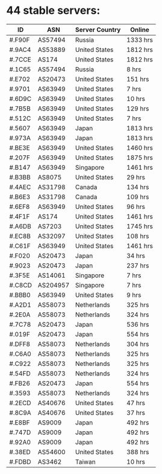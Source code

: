 # 44 stable servers:

| ID | ASN | Server Country | Online |
| ------ | ------ | ------ | ------ |
| #.F90F | AS57494 | Russia | 1333 hrs |
| #.9AC4 | AS53889 | United States | 1812 hrs |
| #.7CCE | AS174 | United States | 1812 hrs |
| #.1C65 | AS57494 | Russia | 8 hrs |
| #.E702 | AS20473 | United States | 151 hrs |
| #.9701 | AS63949 | United States | 7 hrs |
| #.6D9C | AS63949 | United States | 10 hrs |
| #.7B5B | AS63949 | United States | 129 hrs |
| #.512C | AS63949 | United States | 7 hrs |
| #.5607 | AS63949 | Japan | 1813 hrs |
| #.973A | AS63949 | Japan | 1813 hrs |
| #.BE3E | AS63949 | United States | 1460 hrs |
| #.207F | AS63949 | United States | 1875 hrs |
| #.B147 | AS63949 | Singapore | 1461 hrs |
| #.B3BB | AS8075 | United States | 29 hrs |
| #.4AEC | AS31798 | Canada | 134 hrs |
| #.B6E3 | AS31798 | Canada | 109 hrs |
| #.6EF8 | AS63949 | United States | 96 hrs |
| #.4F1F | AS174 | United States | 1461 hrs |
| #.A6DB | AS7203 | United States | 1745 hrs |
| #.EC8B | AS32097 | United States | 108 hrs |
| #.C61F | AS63949 | United States | 1461 hrs |
| #.F020 | AS20473 | Japan | 34 hrs |
| #.9023 | AS20473 | Japan | 237 hrs |
| #.3F5E | AS14061 | Singapore | 7 hrs |
| #.C8CD | AS204957 | Singapore | 7 hrs |
| #.BBB0 | AS63949 | United States | 9 hrs |
| #.A2D1 | AS58073 | Netherlands | 325 hrs |
| #.2E0A | AS58073 | Netherlands | 324 hrs |
| #.7C78 | AS20473 | Japan | 536 hrs |
| #.019F | AS20473 | Japan | 554 hrs |
| #.DFF8 | AS58073 | Netherlands | 304 hrs |
| #.C6A0 | AS58073 | Netherlands | 325 hrs |
| #.C922 | AS58073 | Netherlands | 325 hrs |
| #.54FD | AS58073 | Netherlands | 324 hrs |
| #.FB26 | AS20473 | Japan | 554 hrs |
| #.3593 | AS58073 | Netherlands | 324 hrs |
| #.2ECD | AS40676 | United States | 47 hrs |
| #.8C9A | AS40676 | United States | 37 hrs |
| #.E8BF | AS9009 | Japan | 492 hrs |
| #.747D | AS9009 | Japan | 492 hrs |
| #.92A0 | AS9009 | Japan | 492 hrs |
| #.38ED | AS54600 | United States | 388 hrs |
| #.FDBD | AS3462 | Taiwan | 10 hrs |

